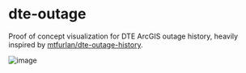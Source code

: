 # dte-outage

Proof of concept visualization for DTE ArcGIS outage history, heavily inspired by [mtfurlan/dte-outage-history](https://github.com/mtfurlan/dte-outage-history).

![image](https://github.com/amlweems/dte-outage/assets/117625/3802c538-2d96-4a30-844c-eb01724fd4de)
